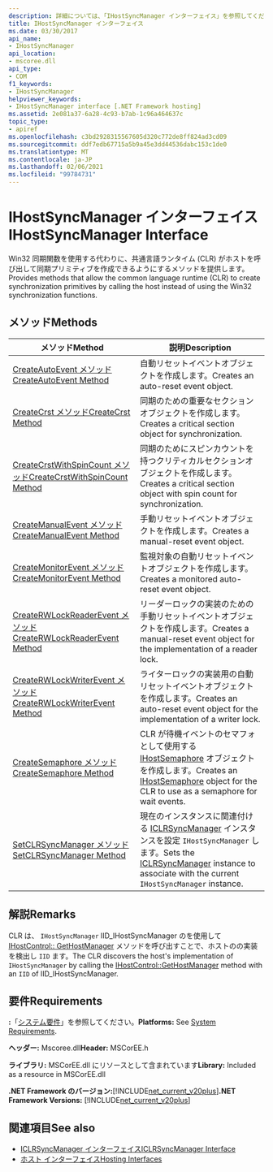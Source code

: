 ```yaml
---
description: 詳細については、「IHostSyncManager インターフェイス」を参照してください。
title: IHostSyncManager インターフェイス
ms.date: 03/30/2017
api_name:
- IHostSyncManager
api_location:
- mscoree.dll
api_type:
- COM
f1_keywords:
- IHostSyncManager
helpviewer_keywords:
- IHostSyncManager interface [.NET Framework hosting]
ms.assetid: 2e081a37-6a28-4c93-b7ab-1c96a464637c
topic_type:
- apiref
ms.openlocfilehash: c3bd2928315567605d320c772de8ff824ad3cd09
ms.sourcegitcommit: ddf7edb67715a5b9a45e3dd44536dabc153c1de0
ms.translationtype: MT
ms.contentlocale: ja-JP
ms.lasthandoff: 02/06/2021
ms.locfileid: "99784731"
---
```

# <a name="ihostsyncmanager-interface"></a><span data-ttu-id="26c3a-103">IHostSyncManager インターフェイス</span><span class="sxs-lookup"><span data-stu-id="26c3a-103">IHostSyncManager Interface</span></span>

<span data-ttu-id="26c3a-104">Win32 同期関数を使用する代わりに、共通言語ランタイム (CLR) がホストを呼び出して同期プリミティブを作成できるようにするメソッドを提供します。</span><span class="sxs-lookup"><span data-stu-id="26c3a-104">Provides methods that allow the common language runtime (CLR) to create synchronization primitives by calling the host instead of using the Win32 synchronization functions.</span></span>  
  
## <a name="methods"></a><span data-ttu-id="26c3a-105">メソッド</span><span class="sxs-lookup"><span data-stu-id="26c3a-105">Methods</span></span>  
  
|<span data-ttu-id="26c3a-106">メソッド</span><span class="sxs-lookup"><span data-stu-id="26c3a-106">Method</span></span>|<span data-ttu-id="26c3a-107">説明</span><span class="sxs-lookup"><span data-stu-id="26c3a-107">Description</span></span>|  
|------------|-----------------|  
|[<span data-ttu-id="26c3a-108">CreateAutoEvent メソッド</span><span class="sxs-lookup"><span data-stu-id="26c3a-108">CreateAutoEvent Method</span></span>](ihostsyncmanager-createautoevent-method.md)|<span data-ttu-id="26c3a-109">自動リセットイベントオブジェクトを作成します。</span><span class="sxs-lookup"><span data-stu-id="26c3a-109">Creates an auto-reset event object.</span></span>|  
|[<span data-ttu-id="26c3a-110">CreateCrst メソッド</span><span class="sxs-lookup"><span data-stu-id="26c3a-110">CreateCrst Method</span></span>](ihostsyncmanager-createcrst-method.md)|<span data-ttu-id="26c3a-111">同期のための重要なセクションオブジェクトを作成します。</span><span class="sxs-lookup"><span data-stu-id="26c3a-111">Creates a critical section object for synchronization.</span></span>|  
|[<span data-ttu-id="26c3a-112">CreateCrstWithSpinCount メソッド</span><span class="sxs-lookup"><span data-stu-id="26c3a-112">CreateCrstWithSpinCount Method</span></span>](ihostsyncmanager-createcrstwithspincount-method.md)|<span data-ttu-id="26c3a-113">同期のためにスピンカウントを持つクリティカルセクションオブジェクトを作成します。</span><span class="sxs-lookup"><span data-stu-id="26c3a-113">Creates a critical section object with spin count for synchronization.</span></span>|  
|[<span data-ttu-id="26c3a-114">CreateManualEvent メソッド</span><span class="sxs-lookup"><span data-stu-id="26c3a-114">CreateManualEvent Method</span></span>](ihostsyncmanager-createmanualevent-method.md)|<span data-ttu-id="26c3a-115">手動リセットイベントオブジェクトを作成します。</span><span class="sxs-lookup"><span data-stu-id="26c3a-115">Creates a manual-reset event object.</span></span>|  
|[<span data-ttu-id="26c3a-116">CreateMonitorEvent メソッド</span><span class="sxs-lookup"><span data-stu-id="26c3a-116">CreateMonitorEvent Method</span></span>](ihostsyncmanager-createmonitorevent-method.md)|<span data-ttu-id="26c3a-117">監視対象の自動リセットイベントオブジェクトを作成します。</span><span class="sxs-lookup"><span data-stu-id="26c3a-117">Creates a monitored auto-reset event object.</span></span>|  
|[<span data-ttu-id="26c3a-118">CreateRWLockReaderEvent メソッド</span><span class="sxs-lookup"><span data-stu-id="26c3a-118">CreateRWLockReaderEvent Method</span></span>](ihostsyncmanager-createrwlockreaderevent-method.md)|<span data-ttu-id="26c3a-119">リーダーロックの実装のための手動リセットイベントオブジェクトを作成します。</span><span class="sxs-lookup"><span data-stu-id="26c3a-119">Creates a manual-reset event object for the implementation of a reader lock.</span></span>|  
|[<span data-ttu-id="26c3a-120">CreateRWLockWriterEvent メソッド</span><span class="sxs-lookup"><span data-stu-id="26c3a-120">CreateRWLockWriterEvent Method</span></span>](ihostsyncmanager-createrwlockwriterevent-method.md)|<span data-ttu-id="26c3a-121">ライターロックの実装用の自動リセットイベントオブジェクトを作成します。</span><span class="sxs-lookup"><span data-stu-id="26c3a-121">Creates an auto-reset event object for the implementation of a writer lock.</span></span>|  
|[<span data-ttu-id="26c3a-122">CreateSemaphore メソッド</span><span class="sxs-lookup"><span data-stu-id="26c3a-122">CreateSemaphore Method</span></span>](ihostsyncmanager-createsemaphore-method.md)|<span data-ttu-id="26c3a-123">CLR が待機イベントのセマフォとして使用する [IHostSemaphore](ihostsemaphore-interface.md) オブジェクトを作成します。</span><span class="sxs-lookup"><span data-stu-id="26c3a-123">Creates an [IHostSemaphore](ihostsemaphore-interface.md) object for the CLR to use as a semaphore for wait events.</span></span>|  
|[<span data-ttu-id="26c3a-124">SetCLRSyncManager メソッド</span><span class="sxs-lookup"><span data-stu-id="26c3a-124">SetCLRSyncManager Method</span></span>](ihostsyncmanager-setclrsyncmanager-method.md)|<span data-ttu-id="26c3a-125">現在のインスタンスに関連付ける [ICLRSyncManager](iclrsyncmanager-interface.md) インスタンスを設定 `IHostSyncManager` します。</span><span class="sxs-lookup"><span data-stu-id="26c3a-125">Sets the [ICLRSyncManager](iclrsyncmanager-interface.md) instance to associate with the current `IHostSyncManager` instance.</span></span>|  
  
## <a name="remarks"></a><span data-ttu-id="26c3a-126">解説</span><span class="sxs-lookup"><span data-stu-id="26c3a-126">Remarks</span></span>  

 <span data-ttu-id="26c3a-127">CLR は、 `IHostSyncManager` IID_IHostSyncManager のを使用して [IHostControl:: GetHostManager](ihostcontrol-gethostmanager-method.md) メソッドを呼び出すことで、ホストのの実装を検出し `IID` ます。</span><span class="sxs-lookup"><span data-stu-id="26c3a-127">The CLR discovers the host's implementation of `IHostSyncManager` by calling the [IHostControl::GetHostManager](ihostcontrol-gethostmanager-method.md) method with an `IID` of IID_IHostSyncManager.</span></span>  
  
## <a name="requirements"></a><span data-ttu-id="26c3a-128">要件</span><span class="sxs-lookup"><span data-stu-id="26c3a-128">Requirements</span></span>  

 <span data-ttu-id="26c3a-129">**:**「[システム要件](../../get-started/system-requirements.md)」を参照してください。</span><span class="sxs-lookup"><span data-stu-id="26c3a-129">**Platforms:** See [System Requirements](../../get-started/system-requirements.md).</span></span>  
  
 <span data-ttu-id="26c3a-130">**ヘッダー:** Mscoree.dll</span><span class="sxs-lookup"><span data-stu-id="26c3a-130">**Header:** MSCorEE.h</span></span>  
  
 <span data-ttu-id="26c3a-131">**ライブラリ:** MSCorEE.dll にリソースとして含まれています</span><span class="sxs-lookup"><span data-stu-id="26c3a-131">**Library:** Included as a resource in MSCorEE.dll</span></span>  
  
 <span data-ttu-id="26c3a-132">**.NET Framework のバージョン:**[!INCLUDE[net_current_v20plus](../../../../includes/net-current-v20plus-md.md)]</span><span class="sxs-lookup"><span data-stu-id="26c3a-132">**.NET Framework Versions:** [!INCLUDE[net_current_v20plus](../../../../includes/net-current-v20plus-md.md)]</span></span>  
  
## <a name="see-also"></a><span data-ttu-id="26c3a-133">関連項目</span><span class="sxs-lookup"><span data-stu-id="26c3a-133">See also</span></span>

- [<span data-ttu-id="26c3a-134">ICLRSyncManager インターフェイス</span><span class="sxs-lookup"><span data-stu-id="26c3a-134">ICLRSyncManager Interface</span></span>](iclrsyncmanager-interface.md)
- [<span data-ttu-id="26c3a-135">ホスト インターフェイス</span><span class="sxs-lookup"><span data-stu-id="26c3a-135">Hosting Interfaces</span></span>](hosting-interfaces.md)
